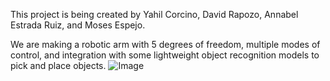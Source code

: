 This project is being created by Yahil Corcino, David Rapozo, Annabel Estrada Ruiz, and Moses Espejo. 

We are making a robotic arm with 5 degrees of freedom, multiple modes of control, and integration with some lightweight object recognition models to pick and place objects.
![Image](https://github.com/user-attachments/assets/3f8d33f0-c647-4cf8-83ec-3d47a3b1c267)
